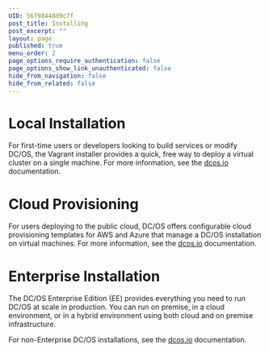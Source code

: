 ```yaml
---
UID: 56f98448d9c7f
post_title: Installing
post_excerpt: ""
layout: page
published: true
menu_order: 2
page_options_require_authentication: false
page_options_show_link_unauthenticated: false
hide_from_navigation: false
hide_from_related: false
---
```

# Local Installation

For first-time users or developers looking to build services or modify DC/OS, the Vagrant installer provides a quick, free way to deploy a virtual cluster on a single machine. For more information, see the [dcos.io][1] documentation.

# Cloud Provisioning

For users deploying to the public cloud, DC/OS offers configurable cloud provisioning templates for AWS and Azure that manage a DC/OS installation on virtual machines. For more information, see the [dcos.io][2] documentation.

# Enterprise Installation

The DC/OS Enterprise Edition (EE) provides everything you need to run DC/OS at scale in production. You can run on premise, in a cloud environment, or in a hybrid environment using both cloud and on premise infrastructure.

For non-Enterprise DC/OS installations, see the [dcos.io][3] documentation.

 [1]: https://dcos.io/docs/1.7/administration/installing/local/
 [2]: https://dcos.io/docs/1.7/administration/installing/cloud/
 [3]: https://dcos.io/latest/docs/administration/installing/